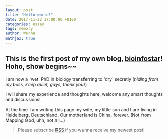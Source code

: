 ```yaml
---
layout: post
title: "Hello world!"
date: 2017-11-22 17:00:00 +0100
categories: essay
tags: memory
author: Wenhu
mathjax: true
---
```


## This is the first post of my own blog, [bioinfostar](http://bioinfostar.com)! Hoho, show begins~~




I am now a 'wet' PhD in biology transferring to 'dry' secretly (_hiding from my boss, keep quiet, guys, thank you!_) 

I will share my experience and thoughts here, welcome any smart thoughts and discussions!

At the time I am writing this page my wife, my little son and I are living in Heidelberg, Deutschland. Our motherland is China, forever. (Not from Mapping God, uhh, not all...)


> Please subscribe [RSS](http://bioinfostar.com/feed.xml) if you wanna receive my newest post! 
